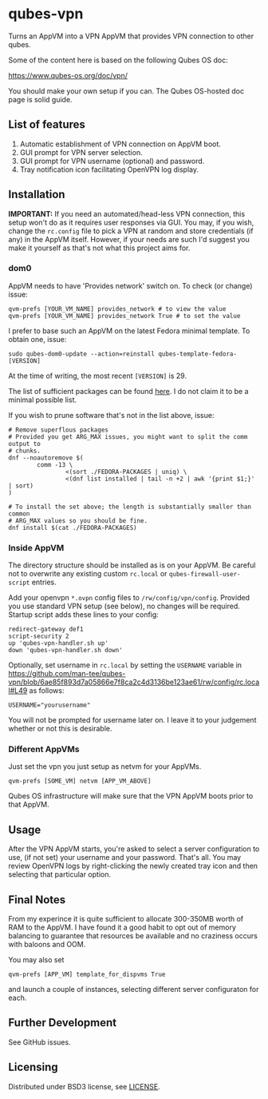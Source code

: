 # qubes-vpn

Turns an AppVM into a VPN AppVM that provides VPN connection to other qubes.

Some of the content here is based on the following Qubes OS doc:

https://www.qubes-os.org/doc/vpn/

You should make your own setup if you can. The Qubes OS-hosted doc page is solid
guide.

## List of features

1. Automatic establishment of VPN connection on AppVM boot.
2. GUI prompt for VPN server selection.
3. GUI prompt for VPN username (optional) and password.
4. Tray notification icon facilitating OpenVPN log display.

## Installation

**IMPORTANT:** If you need an automated/head-less VPN connection, this setup
won't do as it requires user responses via GUI. You may, if you wish, change the
`rc.config` file to pick a VPN at random and store credentials (if any) in the
AppVM itself. However, if your needs are such I'd suggest you make it yourself
as that's not what this project aims for.

### dom0

AppVM needs to have 'Provides network' switch on. To check (or change) issue:

``` shell
qvm-prefs [YOUR_VM_NAME] provides_network # to view the value
qvm-prefs [YOUR_VM_NAME] provides_network True # to set the value
```

I prefer to base such an AppVM on the latest Fedora minimal template. To obtain
one, issue:

``` shell
sudo qubes-dom0-update --action=reinstall qubes-template-fedora-[VERSION]
```

At the time of writing, the most recent `[VERSION]` is 29.

The list of sufficient packages can be found [here](./FEDORA-PACKAGES). I do not
claim it to be a minimal possible list.

If you wish to prune software that's not in the list above, issue:
``` shell
# Remove superflous packages
# Provided you get ARG_MAX issues, you might want to split the comm output to
# chunks.
dnf --noautoremove $(
        comm -13 \
                <(sort ./FEDORA-PACKAGES | uniq) \
                <(dnf list installed | tail -n +2 | awk '{print $1;}' | sort)
)

# To install the set above; the length is substantially smaller than common
# ARG_MAX values so you should be fine.
dnf install $(cat ./FEDORA-PACKAGES)
```

### Inside AppVM

The directory structure should be installed as is on your AppVM. Be careful not
to overwrite any existing custom `rc.local` or `qubes-firewall-user-script`
entries.

Add your openvpn `*.ovpn` config files to `/rw/config/vpn/config`. Provided you use
standard VPN setup (see below), no changes will be required. Startup script adds
these lines to your config:

```
redirect-gateway def1
script-security 2
up 'qubes-vpn-handler.sh up'
down 'qubes-vpn-handler.sh down'
```

Optionally, set username in `rc.local` by setting the `USERNAME` variable in
https://github.com/man-tee/qubes-vpn/blob/6ae85f893d7a05866e7f8ca2c4d3136be123ae61/rw/config/rc.local#L49
as follows:

``` shell
USERNAME="yourusername"
```

You will not be prompted for username later on. I leave it to your judgement whether
or not this is desirable.

### Different AppVMs

Just set the vpn you just setup as netvm for your AppVMs.

``` shell
qvm-prefs [SOME_VM] netvm [APP_VM_ABOVE]
```

Qubes OS infrastructure will make sure that the VPN AppVM boots prior to that AppVM.

## Usage

After the VPN AppVM starts, you're asked to select a server configuration to use,
(if not set) your username and your password. That's all. You may review OpenVPN
logs by right-clicking the newly created tray icon and then selecting that particular
option.

## Final Notes

From my experince it is quite sufficient to allocate 300-350MB worth of RAM to
the AppVM. I have found it a good habit to opt out of memory balancing to guarantee
that resources be available and no craziness occurs with baloons and OOM.

You may also set

``` shell
qvm-prefs [APP_VM] template_for_dispvms True
```

and launch a couple of instances, selecting different server configuraton for each.

## Further Development

See GitHub issues.

## Licensing

Distributed under BSD3 license, see [LICENSE](./LICENSE).
